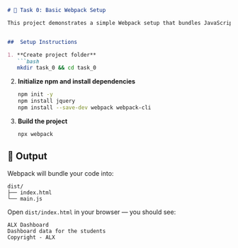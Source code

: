 ````markdown
# 🧩 Task 0: Basic Webpack Setup

This project demonstrates a simple Webpack setup that bundles JavaScript using **Webpack** and **jQuery**.


##  Setup Instructions

1. **Create project folder**
   ```bash
   mkdir task_0 && cd task_0
````

2. **Initialize npm and install dependencies**

   ```bash
   npm init -y
   npm install jquery
   npm install --save-dev webpack webpack-cli
   ```


3. **Build the project**

   ```bash
   npx webpack
   ```

## 🚀 Output

Webpack will bundle your code into:

```
dist/
├── index.html
└── main.js
```

Open `dist/index.html` in your browser — you should see:

```
ALX Dashboard
Dashboard data for the students
Copyright - ALX
```






